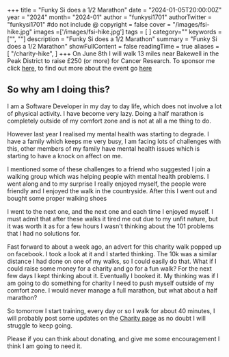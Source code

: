 +++
title = "Funky Si does a 1/2 Marathon"
date = "2024-01-05T20:00:00Z"
year = "2024"
month= "2024-01"
author = "funkysi1701"
authorTwitter = "funkysi1701" #do not include @
copyright = false
cover = "/images/fsi-hike.jpg"
images =['/images/fsi-hike.jpg']
tags = [ ]
category=""
keywords = ["", ""]
description = "Funky Si does a 1/2 Marathon"
summary = "Funky Si does a 1/2 Marathon"
showFullContent = false
readingTime = true
aliases = [
    "/charity-hike",
]
+++
On June 8th I will walk 13 miles near Bakewell in the Peak District to raise £250 (or more) for Cancer Research. To sponsor me click [here](https://fundraise.cancerresearchuk.org/page/funkysi1701), to find out more about the event go [here](https://www.cancerresearchuk.org/get-involved/find-an-event/big-hike/big-hike-peak-district)

## So why am I doing this? ##

I am a Software Developer in my day to day life, which does not involve a lot of physical activity. I have become very lazy. Doing a half marathon is completely outside of my comfort zone and is not at all a me thing to do.

However last year I realised my mental health was starting to degrade. I have a family which keeps me very busy, I am facing lots of challenges with this, other members of my family have mental health issues which is starting to have a knock on affect on me.

I mentioned some of these challenges to a friend who suggested I join a walking group which was helping people with mental health problems. I went along and to my surprise I really enjoyed myself, the people were friendly and I enjoyed the walk in the countryside. After this I went out and bought some proper walking shoes

I went to the next one, and the next one and each time I enjoyed myself. I must admit that after these walks it tired me out due to my unfit nature, but it was worth it as for a few hours I wasn't thinking about the 101 problems that I had no solutions for.

Fast forward to about a week ago, an advert for this charity walk popped up on facebook. I took a look at it and I started thinking. The 10k was a similar distance I had done on one of my walks, so I could easily do that. What if I could raise some money for a charity and go for a fun walk? For the next few days I kept thinking about it. Eventually I booked it. My thinking was if I am going to do something for charity I need to push myself outside of my comfort zone. I would never manage a full marathon, but what about a half marathon?

So tomorrow I start training, every day or so I walk for about 40 minutes, I will probably post some updates on the  [Charity page](https://fundraise.cancerresearchuk.org/page/funkysi1701) as no doubt I will struggle to keep going.

Please if you can think about donating, and give me some encouragement I think I am going to need it.
